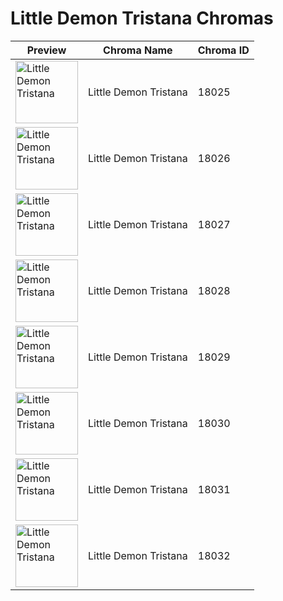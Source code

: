 # Little Demon Tristana Chromas

| Preview | Chroma Name | Chroma ID |
|---|---|---|
| <img src='https://raw.communitydragon.org/latest/plugins/rcp-be-lol-game-data/global/default/v1/champion-chroma-images/18/18025.png' alt='Little Demon Tristana' width='100'> | Little Demon Tristana | 18025 |
| <img src='https://raw.communitydragon.org/latest/plugins/rcp-be-lol-game-data/global/default/v1/champion-chroma-images/18/18026.png' alt='Little Demon Tristana' width='100'> | Little Demon Tristana | 18026 |
| <img src='https://raw.communitydragon.org/latest/plugins/rcp-be-lol-game-data/global/default/v1/champion-chroma-images/18/18027.png' alt='Little Demon Tristana' width='100'> | Little Demon Tristana | 18027 |
| <img src='https://raw.communitydragon.org/latest/plugins/rcp-be-lol-game-data/global/default/v1/champion-chroma-images/18/18028.png' alt='Little Demon Tristana' width='100'> | Little Demon Tristana | 18028 |
| <img src='https://raw.communitydragon.org/latest/plugins/rcp-be-lol-game-data/global/default/v1/champion-chroma-images/18/18029.png' alt='Little Demon Tristana' width='100'> | Little Demon Tristana | 18029 |
| <img src='https://raw.communitydragon.org/latest/plugins/rcp-be-lol-game-data/global/default/v1/champion-chroma-images/18/18030.png' alt='Little Demon Tristana' width='100'> | Little Demon Tristana | 18030 |
| <img src='https://raw.communitydragon.org/latest/plugins/rcp-be-lol-game-data/global/default/v1/champion-chroma-images/18/18031.png' alt='Little Demon Tristana' width='100'> | Little Demon Tristana | 18031 |
| <img src='https://raw.communitydragon.org/latest/plugins/rcp-be-lol-game-data/global/default/v1/champion-chroma-images/18/18032.png' alt='Little Demon Tristana' width='100'> | Little Demon Tristana | 18032 |
